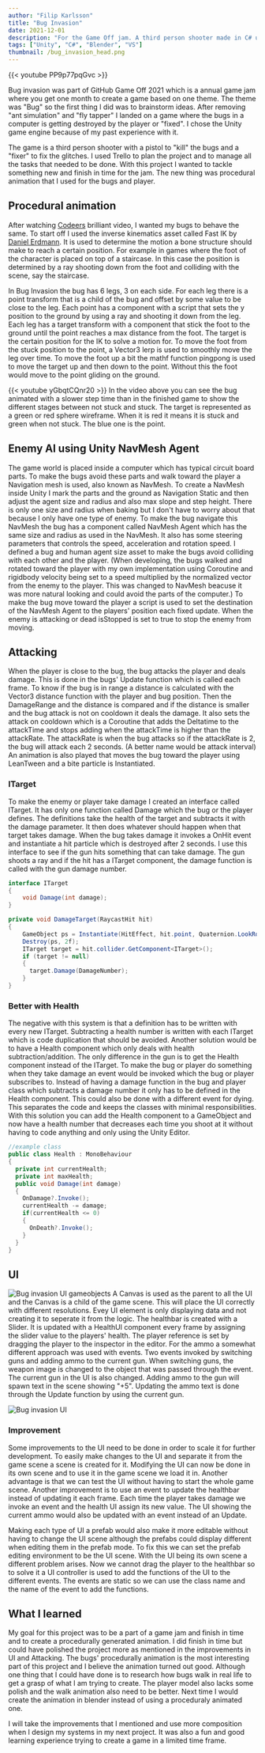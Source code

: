 ```yaml
---
author: "Filip Karlsson"
title: "Bug Invasion"
date: 2021-12-01
description: "For the Game Off jam. A third person shooter made in C# using Unity with enemy AI using procedural animation, Nav Mesh and attack system, shop with upgrades, wave system, VFX using shader graph and particle system."
tags: ["Unity", "C#", "Blender", "VS"]
thumbnail: /bug_invasion_head.png
---
```


{{< youtube PP9p77pqGvc >}}

Bug invasion was part of GitHub Game Off 2021 which is a annual game jam where you get one month to create a game based on one theme. The theme was "Bug" so the first thing I did was to brainstorm ideas. After removing "ant simulation" and "fly tapper" I landed on a game where the bugs in a computer is getting destroyed by the player or "fixed". I chose the Unity game engine because of my past experience with it.

The game is a third person shooter with a pistol to "kill" the bugs and a "fixer" to fix the glitches. I used Trello to plan the project and to manage all the tasks that needed to be done. With this project I wanted to tackle something new and finish in time for the jam. The new thing was procedural animation that I used for the bugs and player.

## Procedural animation
After watching [Codeers](https://youtu.be/e6Gjhr1IP6w?si=Iv_sTqm-Kx0YjVQV) brilliant video, I wanted my bugs to behave the same. To start off I used the inverse kinematics asset called Fast IK by [Daniel Erdmann](https://assetstore.unity.com/publishers/30624). It is used to determine the motion a bone structure should make to reach a certain position. For example in games where the foot of the character is placed on top of a staircase. In this case the position is determined by a ray shooting down from the foot and colliding with the scene, say the staircase.

In Bug Invasion the bug has 6 legs, 3 on each side. For each leg there is a point transform that is a child of the bug and offset by some value to be close to the leg. Each point has a component with a script that sets the y position to the ground by using a ray and shooting it down from the leg. Each leg has a target transform with a component that stick the foot to the ground until the point reaches a max distance from the foot. The target is the certain position for the IK to solve a motion for. To move the foot from the stuck position to the point, a Vector3 lerp is used to smoothly move the leg over time. To move the foot up a bit the mathf function pingpong is used to move the target up and then down to the point. Without this the foot would move to the point gliding on the ground.

{{< youtube yGbqtCQnr20 >}}
In the video above you can see the bug animated with a slower step time than in the finished game to show the different stages between not stuck and stuck.
The target is represented as a green or red sphere wireframe. When it is red it means it is stuck and green when not stuck. The blue one is the point.

## Enemy AI using Unity NavMesh Agent
The game world is placed inside a computer which has typical circuit board parts. To make the bugs avoid these parts and walk toward the player a Navigation mesh is used, also known as NavMesh. To create a NavMesh inside Unity I mark the parts and the ground as Navigation Static and then adjust the agent size and radius and also max slope and step height. There is only one size and radius when baking but I don't have to worry about that because I only have one type of enemy. To make the bug navigate this NavMesh the bug has a component called NavMesh Agent which has the same size and radius as used in the NavMesh. It also has some steering parameters that controls the speed, acceleration and rotation speed. I defined a bug and human agent size asset to make the bugs avoid colliding with each other and the player. (When developing, the bugs walked and rotated toward the player with my own implementation using Coroutine and rigidbody velocity being set to a speed multiplied by the normalized vector from the enemy to the player. This was changed to NavMesh beacuse it was more natural looking and could avoid the parts of the computer.) To make the bug move toward the player a script is used to set the destination of the NavMesh Agent to the players' position each fixed update. When the enemy is attacking or dead isStopped is set to true to stop the enemy from moving.

## Attacking
When the player is close to the bug, the bug attacks the player and deals damage. This is done in the bugs' Update function which is called each frame. To know if the bug is in range a distance is calculated with the Vector3 distance function with the player and bug position. Then the DamageRange and the distance is compared and if the distance is smaller and the bug attack is not on cooldown it deals the damage. It also sets the attack on cooldown which is a Coroutine that adds the Deltatime to the attackTime and stops adding when the attackTime is higher than the attackRate. The attackRate is when the bug attacks so if the attackRate is 2, the bug will attack each 2 seconds. (A better name would be attack interval) An animation is also played that moves the bug toward the player using LeanTween and a bite particle is Instantiated.
### ITarget
To make the enemy or player take damage I created an interface called ITarget. It has only one function called Damage which the bug or the player defines. The definitions take the health of the target and subtracts it with the damage parameter. It then does whatever should happen when that target takes damage. When the bug takes damage it invokes a OnHit event and instantiate a hit particle which is destroyed after 2 seconds. I use this interface to see if the gun hits something that can take damage. The gun shoots a ray and if the hit has a ITarget component, the damage function is called with the gun damage number.
```C#
interface ITarget
{
    void Damage(int damage);
}
```
```C#
private void DamageTarget(RaycastHit hit)
{
    GameObject ps = Instantiate(HitEffect, hit.point, Quaternion.LookRotation(hit.normal));
    Destroy(ps, 2f);
    ITarget target = hit.collider.GetComponent<ITarget>();
    if (target != null)
    {
      target.Damage(DamageNumber);
    }
}
```
### Better with Health
The negative with this system is that a definition has to be written with every new ITarget. Subtracting a health number is written with each ITarget which is code duplication that should be avoided. Another solution would be to have a Health component which only deals with health subtraction/addition. The only difference in the gun is to get the Health component instead of the ITarget. To make the bug or player do something when they take damage an event would be invoked which the bug or player subscribes to. Instead of having a damage function in the bug and player class which subtracts a damage number it only has to be defined in the Health component. This could also be done with a different event for dying. This separates the code and keeps the classes with minimal responsibilities. With this solution you can add the Health component to a GameObject and now have a health number that decreases each time you shoot at it without having to code anything and only using the Unity Editor.
```C#
//example class
public class Health : MonoBehaviour
{
  private int currentHealth;
  private int maxHealth;
  public void Damage(int damage)
  {
    OnDamage?.Invoke();
    currentHealth -= damage;
    if(currentHealth <= 0)
    {
      OnDeath?.Invoke();
    }
  }
}
```

## UI
![Bug invasion UI gameobjects](/bug_invasion_ui_gameobjects.png)
A Canvas is used as the parent to all the UI and the Canvas is a child of the game scene. This will place the UI correctly with different resolutions. Evey UI element is only displaying data and not creating it to seperate it from the logic. The healthbar is created with a Slider. It is updated with a HealthUI component every frame by assigning the slider value to the players' health. The player reference is set by dragging the player to the inspector in the editor. For the ammo a somewhat different approach was used with events. Two events invoked by switching guns and adding ammo to the current gun. When switching guns, the weapon image is changed to the object that was passed through the event. The current gun in the UI is also changed. Adding ammo to the gun will spawn text in the scene showing "+5". Updating the ammo text is done through the Update function by using the current gun.

![Bug invasion UI](/bug_invasion_ui.png) <!-- Add a video with interaction with the UI -->


### Improvement
Some improvements to the UI need to be done in order to scale it for further development. To easily make changes to the UI and separate it from the game scene a scene is created for it. Modifying the UI can now be done in its own scene and to use it in the game scene we load it in. Another advantage is that we can test the UI without having to start the whole game scene. Another improvement is to use an event to update the healthbar instead of updating it each frame. Each time the player takes damage we invoke an event and the health UI assign its new value. The UI showing the current ammo would also be updated with an event instead of an Update.

Making each type of UI a prefab would also make it more editable without having to change the UI scene although the prefabs could display different when editing them in the prefab mode. To fix this we can set the prefab editing environment to be the UI scene.
With the UI being its own scene a different problem arises. Now we cannot drag the player to the healthbar so to solve it a UI controller is used to add the functions of the UI to the different events. The events are static so we can use the class name and the name of the event to add the functions.


## What I learned
My goal for this project was to be a part of a game jam and finish in time and to create a procedurally generated animation. I did finish in time but could have polished the project more as mentioned in the improvements in UI and Attacking. The bugs' procedurally animation is the most interesting part of this project and I believe the animation turned out good. Although one thing that I could have done is to research how bugs walk in real life to get a grasp of what I am trying to create. The player model also lacks some polish and the walk animation also need to be better. Next time I would create the animation in blender instead of using a proceduraly animated one.

I will take the improvements that I mentioned and use more composition when I design my systems in my next project. It was also a fun and good learning experience trying to create a game in a limited time frame. 